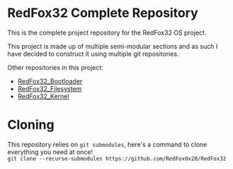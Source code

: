 # RedFox32 Complete Repository
This is the complete project repository for the RedFox32 OS project.

This project is made up of multiple semi-modular sections and as such I have decided to construct it using multiple git repositories.

Other repositories in this project:
- [RedFox32_Bootloader](https://github.com/RedFox0x20/RedFox32_Bootloader)
- [RedFox32_Filesystem](https://github.com/RedFox0x20/RedFox32_Filesystem)
- [RedFox32_Kernel](https://github.com/RedFox0x20/RedFox32_Kernel)

# Cloning
This repository relies on `git submodules`, here's a command to clone everything you need at once!\
`git clone --recurse-submodules https://github.com/RedFox0x20/RedFox32`
